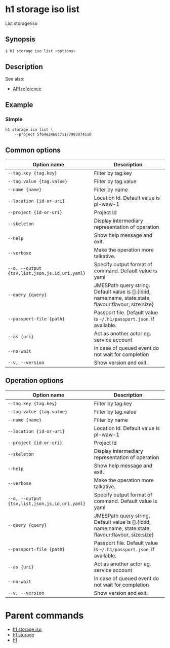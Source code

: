 
# h1 storage iso list

List storage/iso

## Synopsis

```bash
$ h1 storage iso list <options>
```

## Description

See also:

* [API reference](https://api.hyperone.com/v2/docs#operation/storage_project_iso_list)

## Example


### Simple

```bash
h1 storage iso list \ 
	--project 5f64e2468c71177993874510
```

## Common options

| Option name                                        | Description                                                                                               |
| -------------------------------------------------- | --------------------------------------------------------------------------------------------------------- |
| ```--tag.key {tag.key}```                          | Filter by tag.key                                                                                         |
| ```--tag.value {tag.value}```                      | Filter by tag.value                                                                                       |
| ```--name {name}```                                | Filter by name                                                                                            |
| ```--location {id-or-uri}```                       | Location Id. Default value is pl-waw-1                                                                    |
| ```--project {id-or-uri}```                        | Project Id                                                                                                |
| ```--skeleton```                                   | Display intermediary representation of operation                                                          |
| ```--help```                                       | Show help message and exit.                                                                               |
| ```--verbose```                                    | Make the operation more talkative.                                                                        |
| ```--o, --output {tsv,list,json,js,id,uri,yaml}``` | Specify output format of command. Default value is yaml                                                   |
| ```--query {query}```                              | JMESPath query string. Default value is [].\{id:id, name:name, state:state, flavour:flavour, size:size\}  |
| ```--passport-file {path}```                       | Passport file. Default value is ```~/.h1/passport.json```, if available.                                  |
| ```--as {uri}```                                   | Act as another actor eg. service account                                                                  |
| ```--no-wait```                                    | In case of queued event do not wait for completion                                                        |
| ```--v, --version```                               | Show version and exit.                                                                                    |

## Operation options

| Option name                                        | Description                                                                                               |
| -------------------------------------------------- | --------------------------------------------------------------------------------------------------------- |
| ```--tag.key {tag.key}```                          | Filter by tag.key                                                                                         |
| ```--tag.value {tag.value}```                      | Filter by tag.value                                                                                       |
| ```--name {name}```                                | Filter by name                                                                                            |
| ```--location {id-or-uri}```                       | Location Id. Default value is pl-waw-1                                                                    |
| ```--project {id-or-uri}```                        | Project Id                                                                                                |
| ```--skeleton```                                   | Display intermediary representation of operation                                                          |
| ```--help```                                       | Show help message and exit.                                                                               |
| ```--verbose```                                    | Make the operation more talkative.                                                                        |
| ```--o, --output {tsv,list,json,js,id,uri,yaml}``` | Specify output format of command. Default value is yaml                                                   |
| ```--query {query}```                              | JMESPath query string. Default value is [].\{id:id, name:name, state:state, flavour:flavour, size:size\}  |
| ```--passport-file {path}```                       | Passport file. Default value is ```~/.h1/passport.json```, if available.                                  |
| ```--as {uri}```                                   | Act as another actor eg. service account                                                                  |
| ```--no-wait```                                    | In case of queued event do not wait for completion                                                        |
| ```--v, --version```                               | Show version and exit.                                                                                    |

# Parent commands

* [h1 storage iso](./../README.md)
* [h1 storage](./../../README.md)
* [h1](./../../../README.md)
